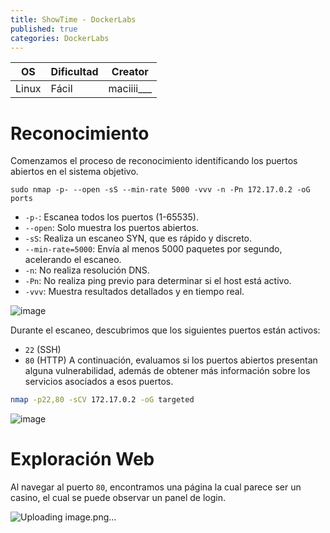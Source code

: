 ```yaml
---
title: ShowTime - DockerLabs
published: true
categories: DockerLabs
---
```



| OS     | Dificultad  | Creator           |
| ------ | ----------- | -------------     | 
| Linux  |  Fácil      | maciiii___        | 


# Reconocimiento

Comenzamos el proceso de reconocimiento identificando los puertos abiertos en el sistema objetivo. 
```shell
sudo nmap -p- --open -sS --min-rate 5000 -vvv -n -Pn 172.17.0.2 -oG ports 
```
-  `-p-`: Escanea todos los puertos (1-65535).
- `--open`: Solo muestra los puertos abiertos.
- `-sS`: Realiza un escaneo SYN, que es rápido y discreto.
- `--min-rate=5000`: Envía al menos 5000 paquetes por segundo, acelerando el escaneo.
- `-n`: No realiza resolución DNS.
- `-Pn`: No realiza ping previo para determinar si el host está activo.
- `-vvv`: Muestra resultados detallados y en tiempo real.

![image](https://github.com/user-attachments/assets/bbac4d0b-be5f-47eb-b440-77de77cb249c)

Durante el escaneo, descubrimos que los siguientes puertos están activos:
- `22` (SSH)
- `80` (HTTP)
A continuación, evaluamos si los puertos abiertos presentan alguna vulnerabilidad, además de obtener más información sobre los servicios asociados a esos puertos.

```bash
nmap -p22,80 -sCV 172.17.0.2 -oG targeted
```
![image](https://github.com/user-attachments/assets/5d5636f1-24fa-4a1e-a2f9-f58283e6b05c)

# Exploración Web
Al navegar al puerto `80`, encontramos una página la cual parece ser un casino, el cual se puede observar un panel de login.

![Uploading image.png…]()
